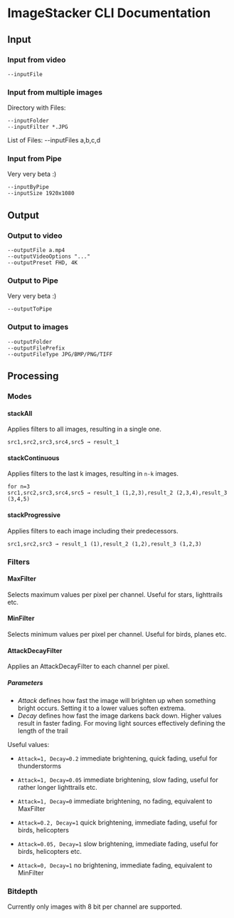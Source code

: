 # ImageStacker CLI Documentation

## Input 
### Input from video
    --inputFile

### Input from multiple images
Directory with Files:

    --inputFolder 
    --inputFilter *.JPG

List of Files:
    --inputFiles a,b,c,d

### Input from Pipe
Very very beta :)

    --inputByPipe
    --inputSize 1920x1080

## Output

### Output to video
    --outputFile a.mp4
    --outputVideoOptions "..."
    --outputPreset FHD, 4K 

### Output to Pipe
Very very beta :)

    --outputToPipe

### Output to images
    --outputFolder 
    --outputFilePrefix
    --outputFileType JPG/BMP/PNG/TIFF

## Processing

### Modes

#### stackAll

Applies filters to all images, resulting in a single one.

    src1,src2,src3,src4,src5 → result_1

#### stackContinuous
Applies filters to the last k images, resulting in ```n-k``` images.

    for n=3
    src1,src2,src3,src4,src5 → result_1 (1,2,3),result_2 (2,3,4),result_3 (3,4,5)

#### stackProgressive
Applies filters to each image including their predecessors.

    src1,src2,src3 → result_1 (1),result_2 (1,2),result_3 (1,2,3)

### Filters

#### MaxFilter
Selects maximum values per pixel per channel. Useful for stars, lighttrails etc.

#### MinFilter
Selects minimum values per pixel per channel. Useful for birds, planes etc.

#### AttackDecayFilter
Applies an AttackDecayFilter to each channel per pixel.

##### Parameters

- *Attack* defines how fast the image will brighten up when something bright occurs. Setting it to a lower values soften extrema.
- *Decay* defines how fast the image darkens back down. Higher values result in faster fading. For moving light sources effectively defining the length of the trail

Useful values: 
- ```Attack=1, Decay=0.2```  immediate brightening, quick fading, useful for thunderstorms
- ```Attack=1, Decay=0.05``` immediate brightening, slow fading, useful for rather longer lighttrails etc.
- ```Attack=1, Decay=0```  immediate brightening, no fading, equivalent to MaxFilter

- ```Attack=0.2, Decay=1```  quick brightening, immediate fading, useful for birds, helicopters
- ```Attack=0.05, Decay=1``` slow brightening, immediate fading, useful for birds, helicopters etc.
- ```Attack=0, Decay=1```  no brightening, immediate fading, equivalent to MinFilter

### Bitdepth
Currently only images with 8 bit per channel are supported.